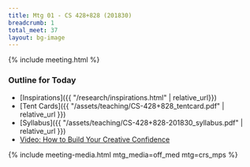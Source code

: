 ```yaml
---
title: Mtg 01 - CS 428+828 (201830) 
breadcrumb: 1
total_meet: 37
layout: bg-image
---
```

{% include meeting.html %}


### Outline for Today
- [Inspirations]({{ "/research/inspirations.html" | relative_url}})
- [Tent Cards]({{ "/assets/teaching/CS-428+828_tentcard.pdf" | relative_url }})
- [Syllabus]({{ "/assets/teaching/CS-428+828-201830_syllabus.pdf" | relative_url }})
- [Video: How to Build Your Creative Confidence](https://www.youtube.com/watch?v=16p9YRF0l-g)


{% include meeting-media.html mtg_media=off_med mtg=crs_mps %}

